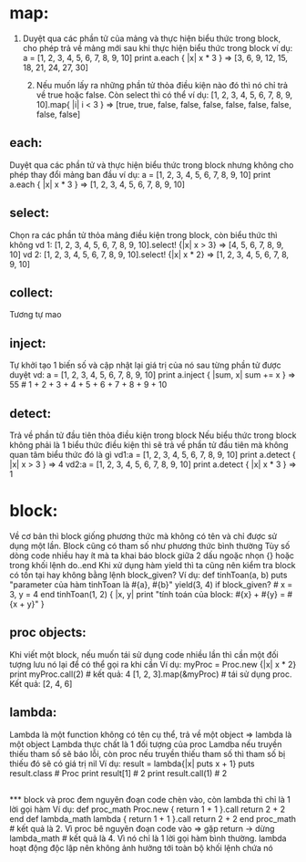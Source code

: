 # map:
1. Duyệt qua các phần tử của mảng và thực hiện biểu thức trong block, cho phép trả về mảng mới sau khi thực hiện biểu thức trong block
    ví dụ:  a = [1, 2, 3, 4, 5, 6, 7, 8, 9, 10]
            print a.each { |x| x * 3 }
        =>  [3, 6, 9, 12, 15, 18, 21, 24, 27, 30]

    2. Nếu muốn lấy ra những phần tử thỏa điều kiện nào đó thì nó chỉ trả về true hoặc false. Còn select thì có thể
    ví dụ: [1, 2, 3, 4, 5, 6, 7, 8, 9, 10].map{ |i| i < 3 }
        => [true, true, false, false, false, false, false, false, false, false]
##  each:
Duyệt qua các phần tử và thực hiện biểu thức trong block nhưng không cho phép thay đổi mảng ban đầu
    ví dụ:  a = [1, 2, 3, 4, 5, 6, 7, 8, 9, 10]
            print a.each { |x| x * 3 }
        =>  [1, 2, 3, 4, 5, 6, 7, 8, 9, 10]
## select:
Chọn ra các phần tử thỏa mảng điều kiện trong block, còn biểu thức thì không
    vd 1: [1, 2, 3, 4, 5, 6, 7, 8, 9, 10].select! {|x| x > 3}
    =>    [4, 5, 6, 7, 8, 9, 10]
    vd 2: [1, 2, 3, 4, 5, 6, 7, 8, 9, 10].select! {|x| x * 2}
    =>    [1, 2, 3, 4, 5, 6, 7, 8, 9, 10]
## collect:
Tương tự mao

## inject:
Tự khởi tạo 1 biến số và cập nhật lại giá trị của nó sau từng phần tử được duyệt
    vd: a = [1, 2, 3, 4, 5, 6, 7, 8, 9, 10]
        print a.inject { |sum, x| sum += x }
    =>  55  # 1 + 2 + 3 + 4 + 5 + 6 + 7 + 8 + 9 + 10

## detect:

Trả về phần tử đầu tiên thỏa điều kiện trong block
        Nếu biểu thức trong block không phải là 1 biểu thức điều kiện thì sẽ trả về phần tử đầu tiên mà không quan tâm biểu thức đó là gì
    vd1:a = [1, 2, 3, 4, 5, 6, 7, 8, 9, 10]
        print a.detect { |x| x > 3 }
    =>  4
    vd2:a = [1, 2, 3, 4, 5, 6, 7, 8, 9, 10]
        print a.detect { |x| x * 3 }
    => 1


# block:

Về cơ bản thì block giống phương thức mà không có tên và chỉ được sử dụng một lần. Block cũng có tham số như phương thức bình thường
    Tùy số dòng code nhiều hay ít mà ta khai báo block giữa 2 dấu ngoặc nhọn {} hoặc trong khối lệnh do..end
    Khi xử dụng hàm yield thì ta cũng nên kiểm tra block có tồn tại hay không bằng lệnh block_given?
    Ví dụ:
        def tinhToan(a, b)
            puts "parameter của hàm tinhToan là #{a}, #{b}"
            yield(3, 4) if block_given?     # x = 3, y = 4
        end
        tinhToan(1, 2) { |x, y| print "tính toán của block: #{x} + #{y} = #{x + y}" }

## proc objects:

Khi viết một block, nếu muốn tái sử dụng code nhiều lần thì cần một đối tượng lưu nó lại để có thể gọi ra khi cần
    Ví dụ:
        myProc = Proc.new {|x| x * 2}
        print myProc.call(2)    # kết quả: 4
        [1, 2, 3].map(&myProc)  # tái sử dụng proc. Kết quả: [2, 4, 6]

## lambda:

Lambda là một function không có tên cụ thể, trả về một object => lambda là một object
    Lambda thực chất là 1 đối tượng của proc
    Lamdba nếu truyền thiếu tham số sẽ báo lỗi, còn proc nếu truyền thiếu tham số thì tham số bị thiếu đó sẽ có giá trị nil
    Ví dụ:
        result = lambda{|x| puts x + 1}
        puts  result.class      # Proc
        print result[1]         # 2
        print result.call(1)    # 2

## 
*** block và proc đem nguyên đoạn code chèn vào, còn lambda thì chỉ là 1 lời gọi hàm
    Ví dụ:
    def proc_math
        Proc.new { return 1 + 1 }.call
        return 2 + 2
    end
    def lambda_math
        lambda { return 1 + 1 }.call
        return 2 + 2
    end
    proc_math   # kết quả là 2. Vì proc bê nguyên đoạn code vào => gặp return -> dừng
    lambda_math # kết quả là 4. Vì nó chỉ là 1 lời gọi hàm bình thường. lambda hoạt động độc lập nên không ảnh hưởng tới toàn bộ khối lệnh chứa nó
